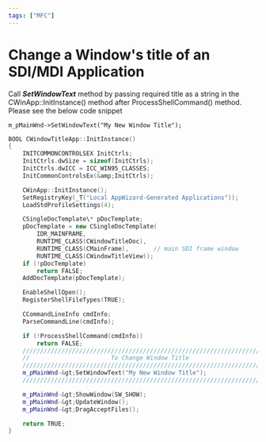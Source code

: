 ```yaml
---
tags: ["MFC"]
---
```


# Change a Window's title of an SDI/MDI Application

<!--markdownlint-disable MD013 MD029 MD036 MD024 MD033 MD040 MD042 MD001 MD051 MD025 MD052-->

Call _**SetWindowText**_ method by passing required title as a string in the CWinApp::InitInstance() method after ProcessShellCommand() method. Please see the below code snippet

`m_pMainWnd->SetWindowText("My New Window Title");`

```cpp
BOOL CWindowTitleApp::InitInstance()
{
    INITCOMMONCONTROLSEX InitCtrls;
    InitCtrls.dwSize = sizeof(InitCtrls);
    InitCtrls.dwICC = ICC_WIN95_CLASSES;
    InitCommonControlsEx(&amp;InitCtrls);

    CWinApp::InitInstance();
    SetRegistryKey(_T("Local AppWizard-Generated Applications"));
    LoadStdProfileSettings(4);

    CSingleDocTemplate\* pDocTemplate;
    pDocTemplate = new CSingleDocTemplate(
        IDR_MAINFRAME,
        RUNTIME_CLASS(CWindowTitleDoc),
        RUNTIME_CLASS(CMainFrame),       // main SDI frame window
        RUNTIME_CLASS(CWindowTitleView));
    if (!pDocTemplate)
        return FALSE;
    AddDocTemplate(pDocTemplate);

    EnableShellOpen();
    RegisterShellFileTypes(TRUE);

    CCommandLineInfo cmdInfo;
    ParseCommandLine(cmdInfo);

    if (!ProcessShellCommand(cmdInfo))
        return FALSE;
    ////////////////////////////////////////////////////////////////////////////
    //                       To Change Window Title                           //
    ////////////////////////////////////////////////////////////////////////////
    m_pMainWnd-&gt;SetWindowText("My New Window Title");
    ////////////////////////////////////////////////////////////////////////////

    m_pMainWnd-&gt;ShowWindow(SW_SHOW);
    m_pMainWnd-&gt;UpdateWindow();
    m_pMainWnd-&gt;DragAcceptFiles();

    return TRUE;
}
```
